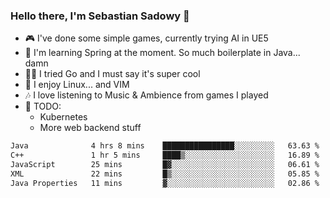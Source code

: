 ### Hello there, I'm Sebastian Sadowy 👋

 - 🎮 I've done some simple games, currently trying AI in UE5
 - 🍃 I'm learning Spring at the moment. So much boilerplate in Java... damn 
 - 🏃‍♀️ I tried Go and I must say it's super cool
 - 🐧 I enjoy Linux... and VIM
 - 🎶 I love listening to Music & Ambience from games I played
 - 🌱 TODO:
   * Kubernetes
   * More web backend stuff
<!--START_SECTION:waka-->

```txt
Java              4 hrs 8 mins    ████████████████░░░░░░░░░   63.63 %
C++               1 hr 5 mins     ████▒░░░░░░░░░░░░░░░░░░░░   16.89 %
JavaScript        25 mins         █▓░░░░░░░░░░░░░░░░░░░░░░░   06.61 %
XML               22 mins         █▒░░░░░░░░░░░░░░░░░░░░░░░   05.85 %
Java Properties   11 mins         ▓░░░░░░░░░░░░░░░░░░░░░░░░   02.86 %
```

<!--END_SECTION:waka-->

